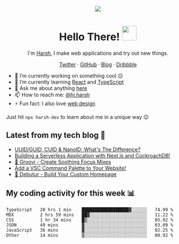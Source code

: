 <p align="center">
  <img src="https://github.com/harshhhdev/harshhhdev/blob/master/Banner.jpeg" />
  <h1 align="center">Hello There! <img src="https://media.giphy.com/media/hvRJCLFzcasrR4ia7z/giphy.gif" width="40px"></a></h2>
</p> 
<p align="center">I'm <a href="https://harshhhdev.github.io/">Harsh</a>, I make web applications and try out new things.</p>
<p align="center">
  <a href="https://twitter.com/harshhhdev/">Twitter</a>
    ·
  <a href="https://github.com/harshhhdev/">GitHub</a>
     ·
  <a href="https://harshhhdev.github.io/blog/">Blog</a>
      ·
  <a href="https://dribbble.com/harshhhdev/">Dribbble</a>
 </p>


 - :telescope: I’m currently working on something cool :wink:
 - :seedling: I’m currently learning [React](https://reactjs.org/) and [TypeScript](https://www.typescriptlang.org/)
 - :speech_balloon: Ask me about anything [here](https://github.com/harshhhdev/harshhhdev/discussions/1)
 - :mailbox: How to reach me: [@hi.harsh](mailto:hi.harsh@protonmail.ch)
 - :zap: Fun fact: I also love [web design](https://dribbble.com/harshhhdev)

Just hit `npx harsh-dev` to learn about me in a unique way :wink:

## Latest from my tech blog :book:
<!-- BLOG-POST-LIST:START -->
- [UUID/GUID, CUID &amp; NanoID: What&#39;s The Difference?](https://dev.to/harshhhdev/uuidguid-cuid-nanoid-whats-the-difference-5dj1)
- [Building a Serverless Application with Next.js and CockroachDB!](https://dev.to/harshhhdev/building-a-serverless-application-with-nextjs-and-cockroachdb-3pm5)
- [🍃 Groovi - Create Soothing Focus Mixes](https://dev.to/harshhhdev/groovi-create-soothing-focus-mixes-3nfo)
- [Add a VSC Command Palette to Your Website!](https://dev.to/harshhhdev/adding-a-command-palette-to-your-website-5cpp)
- [🚀 Debutur - Build Your Custom Homepage](https://dev.to/harshhhdev/debutur-fa)
<!-- BLOG-POST-LIST:END -->

## My coding activity for this week 📊

<!--START_SECTION:waka-->

```text
TypeScript   20 hrs 1 min    ██████████████████▓░░░░░░   74.99 %
MDX          2 hrs 59 mins   ██▓░░░░░░░░░░░░░░░░░░░░░░   11.22 %
CSS          1 hr 34 mins    █▒░░░░░░░░░░░░░░░░░░░░░░░   05.92 %
JSON         49 mins         ▓░░░░░░░░░░░░░░░░░░░░░░░░   03.09 %
JavaScript   36 mins         ▓░░░░░░░░░░░░░░░░░░░░░░░░   02.25 %
Other        14 mins         ▒░░░░░░░░░░░░░░░░░░░░░░░░   00.92 %
```

<!--END_SECTION:waka-->
